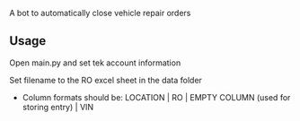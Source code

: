 A bot to automatically close vehicle repair orders

## Usage
Open main.py and set tek account information

Set filename to the RO excel sheet in the data folder
* Column formats should be: LOCATION | RO | EMPTY COLUMN (used for storing entry) | VIN
